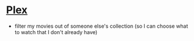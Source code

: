 # [Plex](https://plex.tv/)

- filter my movies out of someone else's collection (so I can choose what to watch that I don't already have)
